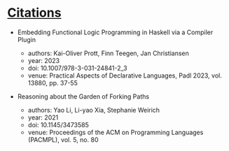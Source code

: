 # [Citations](#citations)

* Embedding Functional Logic Programming in Haskell via a Compiler Plugin
  - authors: Kai-Oliver Prott, Finn Teegen, Jan Christiansen
  - year: 2023
  - doi: 10.1007/978-3-031-24841-2\_3
  - venue: Practical Aspects of Declarative Languages, Padl 2023, vol. 13880, pp. 37-55

* Reasoning about the Garden of Forking Paths
  - authors: Yao Li, Li-yao Xia, Stephanie Weirich
  - year: 2021
  - doi: 10.1145/3473585
  - venue: Proceedings of the ACM on Programming Languages (PACMPL), vol. 5, no. 80

